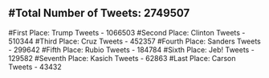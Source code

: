 #Total Number of Tweets: 2749507 
---
#First Place: Trump Tweets - 1066503
#Second Place: Clinton Tweets - 510344
#Third Place: Cruz Tweets - 452357
#Fourth Place: Sanders Tweets - 299642
#Fifth Place: Rubio Tweets - 184784
#Sixth Place: Jeb! Tweets - 129582
#Seventh Place: Kasich Tweets - 62863
#Last Place: Carson Tweets - 43432
